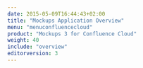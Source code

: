 ```yaml
---
date: 2015-05-09T16:44:43+02:00
title: "Mockups Application Overview"
menu: "menuconfluencecloud"
product: "Mockups 3 for Confluence Cloud"
weight: 40
include: "overview"
editorversion: 3
---
```

